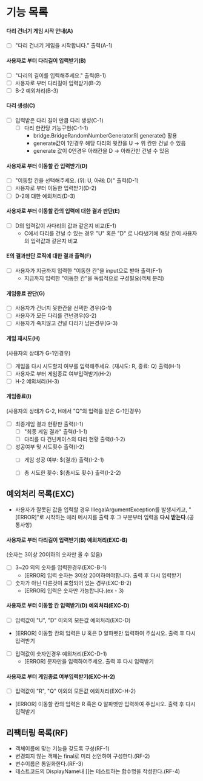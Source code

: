 # 기능 목록

#### 다리 건너기 게임 시작 안내(A)
- [ ] "다리 건너기 게임을 시작합니다." 출력(A-1)

#### 사용자로 부터 다리길이 입력받기(B)
- [ ] "다리의 길이를 입력해주세요." 출력(B-1)
- [ ] 사용자로 부터 다리길이 입력받기(B-2)
- [ ] B-2 예외처리(B-3)

#### 다리 생성(C)
- [ ] 입력받은 다리 길이 만큼 다리 생성(C-1)
	- [ ] 다리 한칸당 기능구현(C-1-1)
		- bridge.BridgeRandomNumberGenerator의 generate() 활용
		- generate값이 1인경우 해당 다리의 윗칸을 U -> 위 칸만 건널 수 있음
		- generate 값이 0인경우 아래칸을 D -> 아래칸만 건널 수 있음

#### 사용자로 부터  이동할 칸 입력받기(D)
- [ ] "이동할 칸을 선택해주세요. (위: U, 아래: D)" 출력(D-1)
- [ ] 사용자로 부터 이동한 입력받기(D-2)
- [ ] D-2에 대한 예외처리(D-3)

#### 사용자로 부터  이동할 칸의 입력에 대한 결과 판단(E)
- [ ] D의 입력값이 사다리의 값과 같은지 비교(E-1)
	- C에서 다리를 건널 수 있는 경우 "U" 혹은 "D" 로  나타냈기에 해당 칸이 사용자의 입력값과 같은지 비교

#### E의 결과판단 로직에 대한 결과 출력(F)
- [ ] 사용자가 지금까지 입력한 "이동한 칸"을 input으로 받아 출력(F-1)
	- 지금까지 입력한 "이동한 칸"을 독립적으로 구성필요(객체 분리)

#### 게임종료 판단(G)
- [ ] 사용자가 건너지 못한칸을 선택한 경우(G-1)
- [ ] 사용자가 모든 다리를 건넌경우(G-2)
- [ ] 사용자가 죽지않고 건널 다리가 남은경우(G-3)

#### 게임 재시도(H)
(사용자의 상태가 G-1인경우)
- [ ] 게임을 다시 시도할지 여부를 입력해주세요. (재시도: R, 종료: Q) 출력(H-1)
- [ ] 사용자로 부터  게임종료 여부입력받기(H-2)
- [ ] H-2 예외처리(H-3)

#### 게임종료(I)
(사용자의 상태가 G-2, H에서 "Q"의 입력을 받은 G-1인경우)
- [ ] 최종게임 결과 현황판 출력(I-1)
	- [ ] "최종 게임 결과" 출력(I-1-1)
	- [ ] 다리를 다 건넌케이스의 다리 현황 출력(I-1-2)
- [ ] 성공여부 및 시도횟수 출력(I-2)
	- [ ] 게임 성공 여부: ${결과} 출력(I-2-1)
	- [ ] 총 시도한 횟수: ${총시도 횟수} 출력(I-2-2)




## 예외처리 목록(EXC)
- 사용자가 잘못된 값을 입력할 경우 IllegalArgumentException를 발생시키고, "[ERROR]"로 시작하는 에러 메시지를 출력 후 그 부분부터 입력을 **다시 받는다**.(공통사항)
#### 사용자로 부터 다리길이 입력받기(B) 예외처리(EXC-B)
(숫자는 3이상 20이하의 숫자만 올 수 있음)
- [ ] 3~20 외의 숫자를 입력한경우(EXC-B-1)
	- [ERROR] 입력 숫자는 3이상 20이하여야합니다. 출력 후 다시 입력받기
- [ ] 숫자가 아닌 다른것이 포함되어 있는 경우(EXC-B-2)
	- [ERROR] 입력은 숫자만 가능합니다.(ex - 3)

#### 사용자로 부터  이동할 칸 입력받기(D) 예외처리(EXC-D)
- [ ] 입력값이 "U", "D" 이외의 모든값 예외처리(EXC-D)
- [ERROR] 이동할 칸의 입력은 U 혹은 D 알파벳만 입력하여 주십시오. 출력 후 다시 입력받기
- [ ] 입력값이 숫자인경우 예외처리(EXC-D-1)
  - [ERROR] 문자만을 입력하여주세요. 출력 후 다시 입력받기


#### 사용자로 부터  게임종료 여부입력받기(EXC-H-2)
- [ ] 입력값이 "R", "Q" 이외의 모든값 예외처리(EXC-H-2)
 -  [ERROR] 이동할 칸의 입력은 R 혹은 Q 알파벳만 입력하여 주십시오. 출력 후 다시 입력받기


## 리팩터링 목록(RF)
- 객체이름에 맞는 기능을 갖도록 구성(RF-1)
- 변경되지 않는 객체는 final로 미리 선언하여 구성한다.(RF-2)
- 변수이름은 통일화한다.(RF-3)
- 테스트코드의 DisplayName내 []는 테스트하는 함수명을 작성한다.(RF-4)
